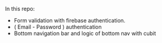 In this repo: 
 - Form validation with firebase authentication.
 - ( Email - Password ) authentication
 - Bottom navigation bar and logic of bottom nav with cubit
